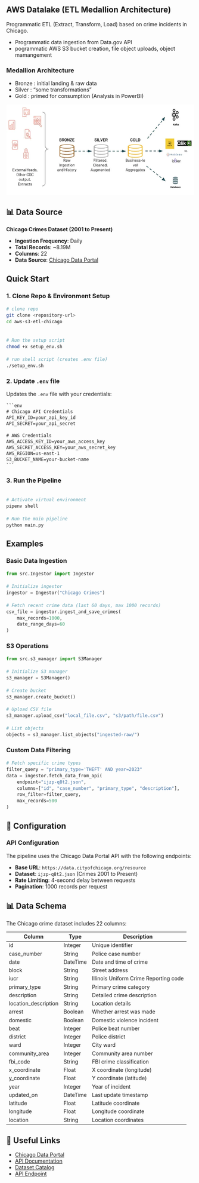 ## AWS Datalake (ETL Medallion Architecture)

Programmatic ETL (Extract, Transform, Load) based on crime incidents in Chicago.

- Programmatic data ingestion from Data.gov API
- pogrammatic AWS S3 bucket creation, file object uploads, object mamangement

### Medallion Architecture

- Bronze : initial landing & raw data
- Silver : “some transformations”
- Gold : primed for consumption (Analysis in PowerBI)

![alt text](image-1.png)

## 📊 Data Source

**Chicago Crimes Dataset (2001 to Present)**

- **Ingestion Frequency**: Daily
- **Total Records**: ~8.19M
- **Columns**: 22
- **Data Source**: [Chicago Data Portal](https://data.cityofchicago.org/Public-Safety/Crimes-2001-to-Present/ijzp-q8t2/about_data)

## Quick Start

### 1. Clone Repo & Environment Setup

```bash
# clone repo
git clone <repository-url>
cd aws-s3-etl-chicago


# Run the setup script
chmod +x setup_env.sh

# run shell script (creates .env file)
./setup_env.sh
```

### 2. Update `.env` file

Updates the `.env` file with your credentials:

    ```env
    # Chicago API Credentials
    API_KEY_ID=your_api_key_id
    API_SECRET=your_api_secret

    # AWS Credentials
    AWS_ACCESS_KEY_ID=your_aws_access_key
    AWS_SECRET_ACCESS_KEY=your_aws_secret_key
    AWS_REGION=us-east-1
    S3_BUCKET_NAME=your-bucket-name
    ```

### 3. Run the Pipeline

```bash

# Activate virtual environment
pipenv shell

# Run the main pipeline
python main.py
```

## Examples

### Basic Data Ingestion

```python
from src.Ingestor import Ingestor

# Initialize ingestor
ingestor = Ingestor("Chicago Crimes")

# Fetch recent crime data (last 60 days, max 1000 records)
csv_file = ingestor.ingest_and_save_crimes(
    max_records=1000,
    date_range_days=60
)
```

### S3 Operations

```python
from src.s3_manager import S3Manager

# Initialize S3 manager
s3_manager = S3Manager()

# Create bucket
s3_manager.create_bucket()

# Upload CSV file
s3_manager.upload_csv("local_file.csv", "s3/path/file.csv")

# List objects
objects = s3_manager.list_objects("ingested-raw/")
```

### Custom Data Filtering

```python
# Fetch specific crime types
filter_query = "primary_type='THEFT' AND year=2023"
data = ingestor.fetch_data_from_api(
    endpoint="ijzp-q8t2.json",
    columns=["id", "case_number", "primary_type", "description"],
    row_filter=filter_query,
    max_records=500
)
```

## 🔧 Configuration

### API Configuration

The pipeline uses the Chicago Data Portal API with the following endpoints:

- **Base URL**: `https://data.cityofchicago.org/resource`
- **Dataset**: `ijzp-q8t2.json` (Crimes 2001 to Present)
- **Rate Limiting**: 4-second delay between requests
- **Pagination**: 1000 records per request

## 📊 Data Schema

The Chicago crime dataset includes 22 columns:

| Column               | Type     | Description                           |
| -------------------- | -------- | ------------------------------------- |
| id                   | Integer  | Unique identifier                     |
| case_number          | String   | Police case number                    |
| date                 | DateTime | Date and time of crime                |
| block                | String   | Street address                        |
| iucr                 | String   | Illinois Uniform Crime Reporting code |
| primary_type         | String   | Primary crime category                |
| description          | String   | Detailed crime description            |
| location_description | String   | Location details                      |
| arrest               | Boolean  | Whether arrest was made               |
| domestic             | Boolean  | Domestic violence incident            |
| beat                 | Integer  | Police beat number                    |
| district             | Integer  | Police district                       |
| ward                 | Integer  | City ward                             |
| community_area       | Integer  | Community area number                 |
| fbi_code             | String   | FBI crime classification              |
| x_coordinate         | Float    | X coordinate (longitude)              |
| y_coordinate         | Float    | Y coordinate (latitude)               |
| year                 | Integer  | Year of incident                      |
| updated_on           | DateTime | Last update timestamp                 |
| latitude             | Float    | Latitude coordinate                   |
| longitude            | Float    | Longitude coordinate                  |
| location             | String   | Location coordinates                  |

## 🔗 Useful Links

- [Chicago Data Portal](https://data.cityofchicago.org/Public-Safety/Crimes-2001-to-Present/ijzp-q8t2/about_data)
- [API Documentation](https://dev.socrata.com/foundry/data.cityofchicago.org/ijzp-q8t2)
- [Dataset Catalog](https://catalog.data.gov/dataset/crimes-2001-to-present)
- [API Endpoint](https://data.cityofchicago.org/resource/ijzp-q8t2.json)
